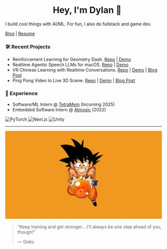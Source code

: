 <div id="toc">
  <ul align="center" style="list-style: none">
    <summary>
      <h1>
        Hey, I'm Dylan 👋
      </h1>
    </summary>
  </ul>
</div>

I build cool things with AI/ML. For fun, I also do fullstack and game dev.

[Blog](https://blog.dylanlu.com) | [Resume](https://www.dylanlu.com/dylan-lu-resume.pdf)

### 🛠️ Recent Projects

- Reinforcement Learning for Geometry Dash. [Repo](https://github.com/ThePickleGawd/geometry-dash-ai) | [Demo](https://youtu.be/PKDMGPf-PEA)
- Realtime Agentic Speech LLMs for macOS. [Repo](https://github.com/ThePickleGawd/realtime-speech-agents) | [Demo](https://drive.google.com/file/d/1JloowwSbQ0DcNZWMM6BvuEYxB-4Mc93c/view?usp=drive_link)
- VR Chinese Learning with Realtime Conversations. [Repo](https://github.com/ThePickleGawd/run-from-duo) | [Demo](https://youtu.be/EEfnGCmj86o) | [Blog Post](https://blog.dylanlu.com/run-from-duo/)
- Ping Pong Video to Live 3D Scene. [Repo](https://github.com/ccs-cs1l-f24/SLAM-TT) | [Demo](https://youtu.be/F_HpfIQpiJo) | [Blog Post](https://blog.dylanlu.com/slam-tt/)

### 💼 Experience
- Software/ML Intern @ [TetraMem](https://www.tetramem.com/technology) (Incoming 2025)
- Embedded Software Intern @ [Atmosic](https://atmosic.com/technology) (2022)

![PyTorch](https://img.shields.io/badge/PyTorch-EE4C2C?style=for-the-badge&logo=pytorch&logoColor=white)
![Next.js](https://img.shields.io/badge/Next.js-000000?style=for-the-badge&logo=nextdotjs&logoColor=white)
![Unity](https://img.shields.io/badge/Unity-000000?style=for-the-badge&logo=unity&logoColor=white)

---

[![Goku](https://raw.githubusercontent.com/ThePickleGawd/ThePickleGawd/main/docs/goku-kid.jpg)](https://blog.dylanlu.com)

> "Keep training and get stronger... I'll always be one step ahead of you, though!"
> 
> — Goku
